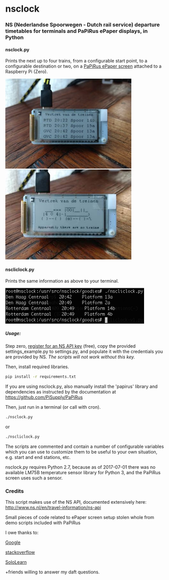 # nsclock
### NS (Nederlandse Spoorwegen - Dutch rail service) departure timetables for terminals and PaPiRus ePaper displays, in Python

#### nsclock.py
Prints the next up to four trains, from a configurable start point, to a configurable destination or two, on a [PaPiRus ePaper screen](https://www.pi-supply.com/?s=papirus&post_type=product&tags=1&limit=5&ixwps=1) attached to a Raspberry Pi (Zero).

![normal run](/goodies/nsclock-demo.jpg) ![exception](/goodies/nsclock-exception.jpg) 

#### nscliclock.py
Prints the same information as above to your terminal.

![normal CLI run](/goodies/nscliclock-demo.png)

##### Usage:

Step zero, [register for an NS API key](http://www.ns.nl/ews-aanvraagformulier/) (free), copy the provided settings_example.py to settings.py, and populate it with the credentials you are provided by NS. _The scripts will not work without this key._

Then, install required libraries.

```bash
pip install -r requirements.txt
```
If you are using nsclock.py, also manually install the 'papirus' library and dependencies as instructed by the documentation at https://github.com/PiSupply/PaPiRus

Then, just run in a terminal (or call with cron).
```bash
./nsclock.py
```
or
```bash
./nscliclock.py
```

The scripts are commented and contain a number of configurable variables which you can use to customize them to be useful to your own situation, e.g. start and end stations, etc.

nsclock.py requires Python 2.7, because as of 2017-07-01 there was no available LM75B temperature sensor library for Python 3, and the PaPiRus screen uses such a sensor.

### Credits
This script makes use of the NS API, documented extensively here:
http://www.ns.nl/en/travel-information/ns-api

Small pieces of code related to ePaper screen setup stolen whole from demo scripts included with PaPiRus

I owe thanks to:

[Google](https://www.google.com/)

[stackoverflow](https://stackoverflow.com/)

[SoloLearn](https://www.sololearn.com/Course/Python/)

+friends willing to answer my daft questions.
